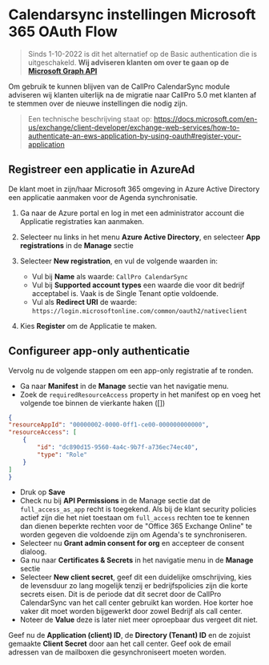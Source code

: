 # Calendarsync instellingen Microsoft 365 OAuth Flow
> Sinds 1-10-2022 is dit het alternatief op de Basic authentication die is uitgeschakeld. **Wij adviseren klanten om over te gaan op de [Microsoft Graph API](../calendarsync-instellingen-microsoft-365-graph-api/README.md)**

Om gebruik te kunnen blijven van de CallPro CalendarSync module adviseren wij klanten uiterlijk na de migratie naar CallPro 5.0 met klanten af te stemmen over de nieuwe instellingen die nodig zijn.

> Een technische beschrijving staat op: https://docs.microsoft.com/en-us/exchange/client-developer/exchange-web-services/how-to-authenticate-an-ews-application-by-using-oauth#register-your-application


## Registreer een applicatie in AzureAd
De klant moet in zijn/haar Microsoft 365 omgeving in Azure Active Directory een applicatie aanmaken voor de Agenda synchronisatie.

1. Ga naar de Azure portal en log in met een administrator account die Applicatie registraties kan aanmaken.

2. Selecteer nu links in het menu **Azure Active Directory**, en selecteer **App registrations** in de **Manage** sectie

3. Selecteer **New registration**, en vul de volgende waarden in:

    * Vul bij **Name** als waarde: `CallPro CalendarSync`
    * Vul bij **Supported account types** een waarde die voor dit bedrijf acceptabel is. Vaak is de Single Tenant optie voldoende.
    * Vul als **Redirect URI** de waarde: `https://login.microsoftonline.com/common/oauth2/nativeclient`

4. Kies **Register** om de Applicatie te maken. 

## Configureer app-only authenticatie
Vervolg nu de volgende stappen om een app-only registratie af te ronden.


* Ga naar **Manifest** in de **Manage** sectie van het navigatie menu.    
* Zoek de `requiredResourceAccess` property in het manifest op en voeg het volgende toe binnen de vierkante haken ([])

```json
{
"resourceAppId": "00000002-0000-0ff1-ce00-000000000000",
"resourceAccess": [
    {
        "id": "dc890d15-9560-4a4c-9b7f-a736ec74ec40",
        "type": "Role"
    }
]
}
```
* Druk op **Save**
* Check nu bij **API Permissions** in de Manage sectie dat de `full_access_as_app` recht is toegekend.
Als bij de klant security policies actief zijn die het niet toestaan om `full_access` rechten toe te kennen dan dienen beperkte rechten voor de "Office 365 Exchange Online" te worden gegeven die voldoende zijn om Agenda's te synchroniseren.
* Selecteer nu **Grant admin consent for org** en accepteer de consent dialoog.
* Ga nu naar **Certificates & Secrets** in het navigatie menu in de **Manage** sectie
* Selecteer **New client secret**, geef dit een duidelijke omschrijving, kies de levensduur zo lang mogelijk tenzij er bedrijfspolicies zijn die korte secrets eisen. Dit is de periode dat dit secret door de CallPro CalendarSync van het call center gebruikt kan worden. Hoe korter hoe vaker dit moet worden bijgewerkt door zowel Bedrijf als call center.
* Noteer de **Value** deze is later niet meer oproepbaar dus vergeet dit niet.


Geef nu de **Application (client) ID**, de **Directory (Tenant) ID** en de zojuist gemaakte **Client Secret** door aan het call center. Geef ook de email adressen van de mailboxen die gesynchroniseert moeten worden.
